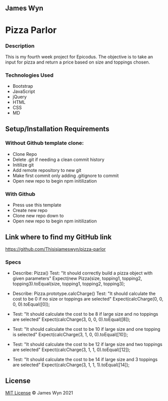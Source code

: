 ## James Wyn

# Pizza Parlor


### Description
This is my fourth week project for Epicodus.  The objective is to take an input for pizza and return a price based on size and toppings chosen.

### Technologies Used
* Bootstrap
* JavaScript
* jQuery
* HTML
* CSS
* MD

## Setup/Installation Requirements

### Without Github template clone:
* Clone Repo
* Delete .git if needing a clean commit history
* Initilize git
* Add remote repository to new git
* Make first commit only adding .gitignore to commit
* Open new repo to begin npm initilization

### With Github
* Press use this template
* Create new repo
* Clone new repo down to
* Open new repo to begin npm initilization


## Link where to find my GitHub link

https://github.com/Thisisjameswyn/pizza-parlor


### Specs

* Describe: Pizza()
Test: "It should correctly build a pizza object with given parameters"
Expect(new Pizza(size, topping1, topping2, topping3).toEqual(size, topping1, topping2, topping3);

* Describe: Pizza.prototype.calcCharge()
Test: "It should calculate the cost to be 0 if no size or toppings are selected"
Expect(calcCharge(0, 0, 0, 0).toEqual([0]);

* Test: "It should calculate the cost to be 8 if large size and no toppings are selected"
Expect(calcCharge(3, 0, 0, 0).toEqual([8]);

* Test: "It should calculate the cost to be 10 if large size and one topping is selected"
Expect(calcCharge(3, 1, 0, 0).toEqual([10]);

* Test: "It should calculate the cost to be 12 if large size and two toppings are selected"
Expect(calcCharge(3, 1, 1, 0).toEqual([12]);

* Test: "It should calculate the cost to be 14 if large size and 3 toppings are selected"
Expect(calcCharge(3, 1, 1, 1).toEqual([14]);



## License
[MIT License](https://opensource.org/licenses/MIT)
&copy; James Wyn 2021
